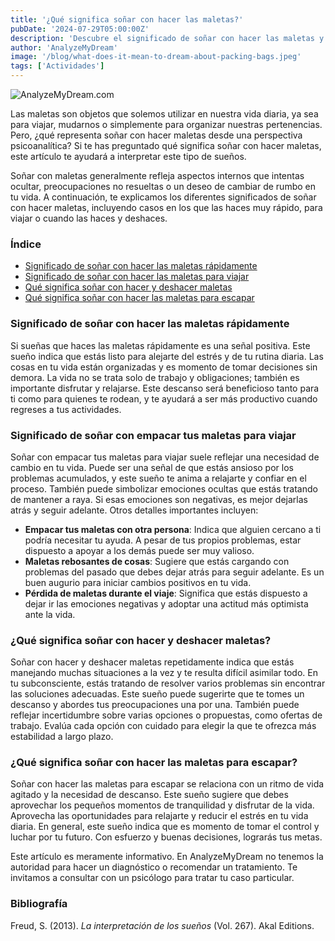 ```yaml
---
title: '¿Qué significa soñar con hacer las maletas?'
pubDate: '2024-07-29T05:00:00Z'
description: 'Descubre el significado de soñar con hacer las maletas y cómo interpretar este tipo de sueños según el psicoanálisis.'
author: 'AnalyzeMyDream'
image: '/blog/what-does-it-mean-to-dream-about-packing-bags.jpeg'
tags: ['Actividades']
---
```


![AnalyzeMyDream.com](/blog/what-does-it-mean-to-dream-about-packing-bags.jpeg)

Las maletas son objetos que solemos utilizar en nuestra vida diaria, ya sea para viajar, mudarnos o simplemente para organizar nuestras pertenencias. Pero, ¿qué representa soñar con hacer maletas desde una perspectiva psicoanalítica? Si te has preguntado qué significa soñar con hacer maletas, este artículo te ayudará a interpretar este tipo de sueños.

Soñar con maletas generalmente refleja aspectos internos que intentas ocultar, preocupaciones no resueltas o un deseo de cambiar de rumbo en tu vida. A continuación, te explicamos los diferentes significados de soñar con hacer maletas, incluyendo casos en los que las haces muy rápido, para viajar o cuando las haces y deshaces.

### Índice

- [Significado de soñar con hacer las maletas rápidamente](#significado-de-soñar-con-hacer-las-maletas-rapidamente)
- [Significado de soñar con hacer las maletas para viajar](#significado-de-soñar-con-hacer-las-maletas-para-viajar)
- [Qué significa soñar con hacer y deshacer maletas](#que-significa-soñar-con-hacer-y-deshacer-maletas)
- [Qué significa soñar con hacer las maletas para escapar](#que-significa-soñar-con-hacer-las-maletas-para-escapar)

### Significado de soñar con hacer las maletas rápidamente

Si sueñas que haces las maletas rápidamente es una señal positiva. Este sueño indica que estás listo para alejarte del estrés y de tu rutina diaria. Las cosas en tu vida están organizadas y es momento de tomar decisiones sin demora. La vida no se trata solo de trabajo y obligaciones; también es importante disfrutar y relajarse. Este descanso será beneficioso tanto para ti como para quienes te rodean, y te ayudará a ser más productivo cuando regreses a tus actividades.

### Significado de soñar con empacar tus maletas para viajar

Soñar con empacar tus maletas para viajar suele reflejar una necesidad de cambio en tu vida. Puede ser una señal de que estás ansioso por los problemas acumulados, y este sueño te anima a relajarte y confiar en el proceso. También puede simbolizar emociones ocultas que estás tratando de mantener a raya. Si esas emociones son negativas, es mejor dejarlas atrás y seguir adelante. Otros detalles importantes incluyen:

- **Empacar tus maletas con otra persona**: Indica que alguien cercano a ti podría necesitar tu ayuda. A pesar de tus propios problemas, estar dispuesto a apoyar a los demás puede ser muy valioso.
- **Maletas rebosantes de cosas**: Sugiere que estás cargando con problemas del pasado que debes dejar atrás para seguir adelante. Es un buen augurio para iniciar cambios positivos en tu vida.
- **Pérdida de maletas durante el viaje**: Significa que estás dispuesto a dejar ir las emociones negativas y adoptar una actitud más optimista ante la vida.

### ¿Qué significa soñar con hacer y deshacer maletas?

Soñar con hacer y deshacer maletas repetidamente indica que estás manejando muchas situaciones a la vez y te resulta difícil asimilar todo. En tu subconsciente, estás tratando de resolver varios problemas sin encontrar las soluciones adecuadas. Este sueño puede sugerirte que te tomes un descanso y abordes tus preocupaciones una por una. También puede reflejar incertidumbre sobre varias opciones o propuestas, como ofertas de trabajo. Evalúa cada opción con cuidado para elegir la que te ofrezca más estabilidad a largo plazo.

### ¿Qué significa soñar con hacer las maletas para escapar?

Soñar con hacer las maletas para escapar se relaciona con un ritmo de vida agitado y la necesidad de descanso. Este sueño sugiere que debes aprovechar los pequeños momentos de tranquilidad y disfrutar de la vida. Aprovecha las oportunidades para relajarte y reducir el estrés en tu vida diaria. En general, este sueño indica que es momento de tomar el control y luchar por tu futuro. Con esfuerzo y buenas decisiones, lograrás tus metas.

Este artículo es meramente informativo. En AnalyzeMyDream no tenemos la autoridad para hacer un diagnóstico o recomendar un tratamiento. Te invitamos a consultar con un psicólogo para tratar tu caso particular.

### Bibliografía

Freud, S. (2013). *La interpretación de los sueños* (Vol. 267). Akal Editions.